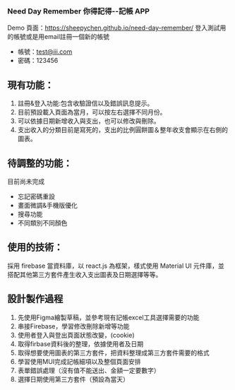 ### Need Day Remember 你得記得--記帳 APP

Demo 頁面：https://sheepychen.github.io/need-day-remember/
登入測試用的帳號或是用email註冊一個新的帳號
- 帳號：test@iii.com
- 密碼：123456

## 現有功能：
1. 註冊&登入功能:包含收驗證信以及錯誤訊息提示。
2. 目前預設載入頁面為當月，可以按左右選擇不同月份。
3. 可以依據日期新增收入與支出，也可以修改與刪除。
4. 支出收入的分類目前是寫死的，支出的比例圓餅圖＆整年收支會顯示在右側的圖表。

## 待調整的功能：

目前尚未完成
- 忘記密碼重設
- 畫面微調&手機版優化
- 搜尋功能
- 不同類別不同顏色

## 使用的技術：

採用 firebase 當資料庫，以 react.js 為框架，樣式使用 Material UI 元件庫，並搭配其他第三方套件產生收入支出圖表及日期選擇等等。

## 設計製作過程
1. 先使用Figma繪製草稿，並參考現有記帳excel工具選擇需要的功能
2. 串接Firebase，學習修改刪除新增等功能
3. 使用者登入與登出頁面狀態改變，(cookie)
4. 取得firbase資料後的整理，依據使用者及日期
5. 取得想要使用圖表的第三方套件，把資料整理成第三方套件需要的格式
6. 學習使用MUI完成記帳細項以及整個頁面安排
7. 表單錯誤處理（沒有值不能送出、金額一定要數字）
8. 選擇日期使用第三方套件（預設為當天）
